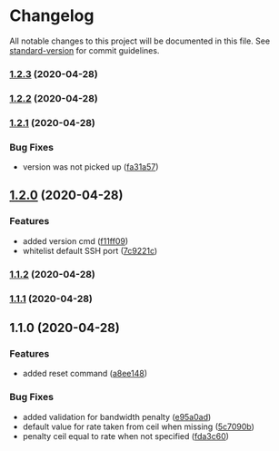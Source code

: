 # Changelog

All notable changes to this project will be documented in this file. See [standard-version](https://github.com/conventional-changelog/standard-version) for commit guidelines.

### [1.2.3](https://github.com/ciokan/shaper/compare/v1.2.2...v1.2.3) (2020-04-28)

### [1.2.2](https://github.com/ciokan/shaper/compare/v1.2.1...v1.2.2) (2020-04-28)

### [1.2.1](https://github.com/ciokan/shaper/compare/v1.2.0...v1.2.1) (2020-04-28)


### Bug Fixes

* version was not picked up ([fa31a57](https://github.com/ciokan/shaper/commit/fa31a57875695c186b5965979e07311e08b7058f))

## [1.2.0](https://github.com/ciokan/shaper/compare/v1.1.2...v1.2.0) (2020-04-28)


### Features

* added version cmd ([f11ff09](https://github.com/ciokan/shaper/commit/f11ff099f88e6ef79daacbc0e34099bb4e1eb70b))
* whitelist default SSH port ([7c9221c](https://github.com/ciokan/shaper/commit/7c9221c79b13d0fea02ff4f14bd7ab3cb631f5fb))

### [1.1.2](https://github.com/ciokan/shaper/compare/v1.1.1...v1.1.2) (2020-04-28)

### [1.1.1](https://github.com/ciokan/shaper/compare/v1.1.0...v1.1.1) (2020-04-28)

## 1.1.0 (2020-04-28)


### Features

* added reset command ([a8ee148](https://github.com/ciokan/shaper/commit/a8ee148d04c525a37e5d20389b808076463de76c))


### Bug Fixes

* added validation for bandwidth penalty ([e95a0ad](https://github.com/ciokan/shaper/commit/e95a0ad74f46d49b7f67213a6432bad04873907a))
* default value for rate taken from ceil when missing ([5c7090b](https://github.com/ciokan/shaper/commit/5c7090be2f8143575e0a73ec2b0c1adcd5418b2f))
* penalty ceil equal to rate when not specified ([fda3c60](https://github.com/ciokan/shaper/commit/fda3c602b7432c33632ce82d453c3d41c5b9de86))
